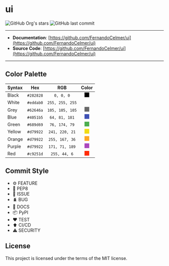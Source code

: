 # ui

![GitHub Org's stars](https://img.shields.io/github/stars/FernandoCelmer?label=FernandoCelmer&style=flat-square)
![GitHub last commit](https://img.shields.io/github/last-commit/FernandoCelmer/ui?style=flat-square)

---

- **Documentation**: [https://github.com/FernandoCelmer/ui](https://github.com/FernandoCelmer/ui)
- **Source Code**: [https://github.com/FernandoCelmer/ui](https://github.com/FernandoCelmer/ui)

---

## Color Palette

| Syntax      | Hex       | RGB             | Color                               |
| :---------- | :-------: | :-------------: | :---------------------------------: |
| Black       | `#282828` | `0, 0, 0`       | ![](/docs/assets/colors/black.png)  |
| White       | `#eddab0` | `255, 255, 255` | ![](/docs/assets/colors/white.png)  |
| Grey        | `#62646a` | `105, 105, 105` | ![](/docs/assets/colors/grey.png)   |
| Blue        | `#4051b5` | `64, 81, 181`   | ![](/docs/assets/colors/blue.png)   |
| Green       | `#689d69` | `76, 174, 79`   | ![](/docs/assets/colors/green.png)  |
| Yellow      | `#d79922` | `241, 220, 21`  | ![](/docs/assets/colors/yellow.png) |
| Orange      | `#d79922` | `255, 167, 36`  | ![](/docs/assets/colors/orange.png) |
| Purple      | `#d79922` | `171, 71, 189`  | ![](/docs/assets/colors/purple.png) |
| Red         | `#c9251d` | `255, 44, 6`    | ![](/docs/assets/colors/red.png)    |

## Commit Style

- ⚙️ FEATURE
- 📝 PEP8
- 📌 ISSUE
- 🪲 BUG
- 📘 DOCS
- 📦 PyPI
- ❤️️ TEST
- ⬆️ CI/CD
- ⚠️ SECURITY

## License

This project is licensed under the terms of the MIT license.
